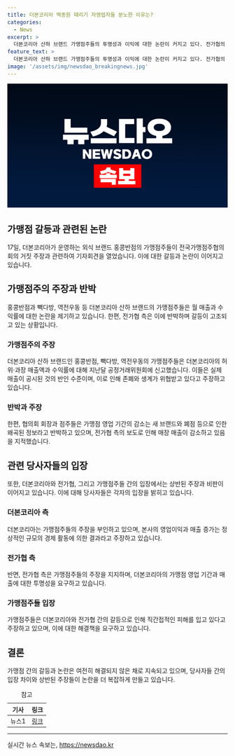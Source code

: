 ```yaml
---
title: 더본코리아 백종원 때리기 자영업자들 분노한 이유는?
categories:
  - News
excerpt: >
  더본코리아 산하 브랜드 가맹점주들의 투명성과 이익에 대한 논란이 커지고 있다. 전가협의 악의적 보도로 가맹점 운영에 영향을 받고 있다고 주장하며 더본코리아를 공정위에 고발했다. 하지만 홍콩반점점주협의회 회장은 실질 매출액이 떨어진 것은 신규 브랜드와 폐점 때문이며, 본사와의 상생 노력을 언급하며 전가협의 주장을 반박했다. 현장에서의 매출 감소와 본사의 노력 사례를 통해 실제 상황을 공개하고 있다.
feature_text: >
  더본코리아 산하 브랜드 가맹점주들의 투명성과 이익에 대한 논란이 커지고 있다. 전가협의 악의적 보도로 가맹점 운영에 영향을 받고 있다고 주장하며 더본코리아를 공정위에 고발했다. 하지만 홍콩반점점주협의회 회장은 실질 매출액이 떨어진 것은 신규 브랜드와 폐점 때문이며, 본사와의 상생 노력을 언급하며 전가협의 주장을 반박했다. 현장에서의 매출 감소와 본사의 노력 사례를 통해 실제 상황을 공개하고 있다.
image: '/assets/img/newsdao_breakingnews.jpg'
---
```


<p><img src="/assets/img/newsdao_breakingnews.jpg" alt="cryptoinkorea 속보" /></p>

<h2>가맹점 갈등과 관련된 논란</h2>

<p data-ke-size="size16">17일, 더본코리아가 운영하는 외식 브랜드 홍콩반점의 가맹점주들이 전국가맹점주협의회의 거짓 주장과 관련하여 기자회견을 열었습니다. 이에 대한 갈등과 논란이 이어지고 있습니다.</p>

<h2 data-ke-size="size26">가맹점주의 주장과 반박</h2>

<p data-ke-size="size16">홍콩반점과 빽다방, 역전우동 등 더본코리아 산하 브랜드의 가맹점주들은 월 매출과 수익률에 대한 논란을 제기하고 있습니다. 한편, 전가협 측은 이에 반박하며 갈등이 고조되고 있는 상황입니다.</p>

<h3>가맹점주의 주장</h3>

<p data-ke-size="size16">더본코리아 산하 브랜드인 홍콩반점, 빽다방, 역전우동의 가맹점주들은 더본코리아의 허위·과장 매출액과 수익률에 대해 지난달 공정거래위원회에 신고했습니다. 이들은 실제 매출이 공시된 것의 반인 수준이며, 이로 인해 존폐와 생계가 위협받고 있다고 주장하고 있습니다.</p>

<h3>반박과 주장</h3>

<p data-ke-size="size16">한편, 협의회 회장과 점주들은 가맹점 영업 기간의 감소는 새 브랜드와 폐점 등으로 인한 왜곡된 정보라고 반박하고 있으며, 전가협 측의 보도로 인해 매장 매출이 감소하고 있음을 지적했습니다.</p>

<h2 data-ke-size="size26">관련 당사자들의 입장</h2>

<p data-ke-size="size16">또한, 더본코리아와 전가협, 그리고 가맹점주들 간의 입장에서는 상반된 주장과 비판이 이어지고 있습니다. 이에 대해 당사자들은 각자의 입장을 밝히고 있습니다.</p>

<h3>더본코리아 측</h3>

<p data-ke-size="size16">더본코리아는 가맹점주들의 주장을 부인하고 있으며, 본사의 영업이익과 매출 증가는 정상적인 규모의 경제 활동에 의한 결과라고 주장하고 있습니다.</p>

<h3>전가협 측</h3>

<p data-ke-size="size16">반면, 전가협 측은 가맹점주들의 주장을 지지하며, 더본코리아의 가맹점 영업 기간과 매출에 대한 투명성을 요구하고 있습니다.</p>

<h3>가맹점주들 입장</h3>

<p data-ke-size="size16">가맹점주들은 더본코리아와 전가협 간의 갈등으로 인해 직간접적인 피해를 입고 있다고 주장하고 있으며, 이에 대한 해결책을 요구하고 있습니다.</p>

<h2 data-ke-size="size26">결론</h2>

<p data-ke-size="size16">가맹점 간의 갈등과 논란은 여전히 해결되지 않은 채로 지속되고 있으며, 당사자들 간의 입장 차이와 상반된 주장들이 논란을 더 복잡하게 만들고 있습니다.</p>

<table>
    <caption>참고</caption>
    <thead>
        <tr>
            <th style="text-align: center;">기사</th>
            <th style="text-align: center;">링크</th>
        </tr>
    </thead>
    <tbody>
        <tr>
            <td style="text-align: center;">뉴스1</td>
            <td style="text-align: center;"><a href="https://www.news1.kr/articles/?4363056" target="_blank" rel="noopener">링크</a></td>
        </tr>
    </tbody>
</table>

<hr>
실시간 뉴스 속보는, <a href="https://newsdao.kr" rel="dofollow">https://newsdao.kr</a>


